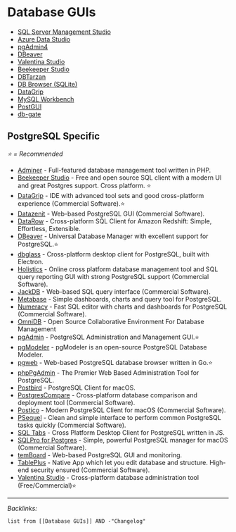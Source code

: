 # Database GUIs

* [SQL Server Management Studio]()
* [Azure Data Studio]()
* [pgAdmin4](https://www.pgadmin.org/download/pgadmin-4-windows/)
* [DBeaver](https://dbeaver.com/)
* [Valentina Studio](https://www.valentina-db.com/en/get-free-valentina-studio)
* [Beekeeper Studio](https://www.beekeeperstudio.io/)
* [DBTarzan](https://aferrandi.github.io/dbtarzan/)
* [DB Browser (SQLite)](https://sqlitebrowser.org/)
* [DataGrip](https://www.jetbrains.com/datagrip/?ref=eversql.com)
* [MySQL Workbench](https://www.mysql.com/products/workbench/)
* [PostGUI](https://github.com/priyank-purohit/PostGUI)
* [db-gate]()

## PostgreSQL Specific

*⭐ = Recommended*

* [Adminer](https://www.adminer.org/) - Full-featured database management tool written in PHP.
* [Beekeeper Studio](https://www.beekeeperstudio.io/) - Free and open source SQL client with a modern UI and great Postgres support. Cross platform. ⭐
* [DataGrip](https://www.jetbrains.com/datagrip/) - IDE with advanced tool sets and good cross-platform experience (Commercial Software).⭐
* [Datazenit](https://datazenit.com/) - Web-based PostgreSQL GUI (Commercial Software).
* [DataRow](https://www.datarow.com/) - Cross-platform SQL Client for Amazon Redshift: Simple, Effortless, Extensible.
* [DBeaver](https://dbeaver.io/) - Universal Database Manager with excellent support for PostgreSQL.⭐
* [dbglass](http://dbglass.web-pal.com/) - Cross-platform desktop client for PostgreSQL, built with Electron.
* [Holistics](https://www.holistics.io/) - Online cross platform database management tool and SQL query reporting GUI with strong PostgreSQL support (Commercial Software).
* [JackDB](https://www.jackdb.com/) - Web-based SQL query interface (Commercial Software).
* [Metabase](https://www.metabase.com/) - Simple dashboards, charts and query tool for PostgreSQL.
* [Numeracy](https://numeracy.co/) - Fast SQL editor with charts and dashboards for PostgreSQL (Commercial Software).
* [OmniDB](https://omnidb.org/en/) - Open Source Collaborative Environment For Database Management
* [pgAdmin](https://www.pgadmin.org/) - PostgreSQL Administration and Management GUI.⭐
* [pgModeler](https://pgmodeler.io/) - pgModeler is an open-source PostgreSQL Database Modeler.
* [pgweb](https://github.com/sosedoff/pgweb) - Web-based PostgreSQL database browser written in Go.⭐
* [phpPgAdmin](https://github.com/phppgadmin/phppgadmin) - The Premier Web Based Administration Tool for PostgreSQL.
* [Postbird](https://github.com/Paxa/postbird) - PostgreSQL Client for macOS.
* [PostgresCompare](https://www.postgrescompare.com/) - Cross-platform database comparison and deployment tool (Commercial Software).
* [Postico](https://eggerapps.at/postico/) - Modern PostgreSQL Client for macOS (Commercial Software).
* [PSequel](http://www.psequel.com/) - Clean and simple interface to perform common PostgreSQL tasks quickly (Commercial Software).
* [SQL Tabs](http://www.sqltabs.com/) - Cross Platform Desktop Client for PostgreSQL written in JS.
* [SQLPro for Postgres](http://macpostgresclient.com/) - Simple, powerful PostgreSQL manager for macOS (Commercial Software).
* [temBoard](https://github.com/dalibo/temboard) - Web-based PostgreSQL GUI and monitoring.
* [TablePlus](https://tableplus.com/) - Native App which let you edit database and structure. High-end security ensured (Commercial Software).
* [Valentina Studio](https://www.valentina-db.com/en/valentina-studio-overview) - Cross-platform database administration tool (Free/Commercial)⭐

---

*Backlinks:*

````dataview
list from [[Database GUIs]] AND -"Changelog"
````
